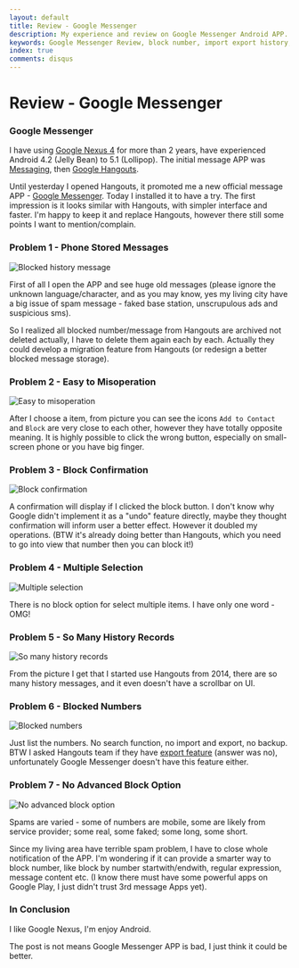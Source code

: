 ```yaml
---
layout: default
title: Review - Google Messenger
description: My experience and review on Google Messenger Android APP.
keywords: Google Messenger Review, block number, import export history, Google Hangouts, Messaging
index: true
comments: disqus
---
```


# Review - Google Messenger

<h3>
<a href="#google-messenger" name="google-messenger" class="anchor"><span class="octicon octicon-link"></span></a>
Google Messenger
</h3>

I have using [Google Nexus 4](https://store.google.com/product/nexus_4_16gb) for more than 2 years, have experienced Android 4.2 (Jelly Bean) to 5.1 (Lollipop).
The initial message APP was [Messaging](https://play.google.com/store/apps/details?id=com.concentriclivers.mms.com.android.mms&hl=en), then [Google Hangouts](https://play.google.com/store/apps/details?id=com.google.android.talk&hl=en).

Until yesterday I opened Hangouts, it promoted me a new official message APP - [Google Messenger](https://play.google.com/store/apps/details?id=com.google.android.apps.messaging&hl=en). 
Today I installed it to have a try. The first impression is it looks similar with Hangouts, with simpler interface and faster.
I'm happy to keep it and replace Hangouts, however there still some points I want to mention/complain.

<h3>
<a href="#problem1" name="problem1" class="anchor"><span class="octicon octicon-link"></span></a>
Problem 1 - Phone Stored Messages
</h3>

![Blocked history message](http://atealxt.github.io/images/20160204/1_spam_msg.png "Blocked history message")

First of all I open the APP and see huge old messages (please ignore the unknown language/character, and as you may know, yes my living city have a big issue of spam message - faked base station, unscrupulous ads and suspicious sms).

So I realized all blocked number/message from Hangouts are archived not deleted actually, I have to delete them again each by each. Actually they could develop a migration feature from Hangouts (or redesign a better blocked message storage).

<h3>
<a href="#problem2" name="problem2" class="anchor"><span class="octicon octicon-link"></span></a>
Problem 2 - Easy to Misoperation
</h3>

![Easy to misoperation](http://atealxt.github.io/images/20160204/2_single_select.png "Easy to misoperation")

After I choose a item, from picture you can see the icons `Add to Contact` and `Block` are very close to each other, however they have totally opposite meaning. 
It is highly possible to click the wrong button, especially on small-screen phone or you have big finger.

<h3>
<a href="#problem3" name="problem3" class="anchor"><span class="octicon octicon-link"></span></a>
Problem 3 - Block Confirmation
</h3>

![Block confirmation](http://atealxt.github.io/images/20160204/3_block.png "Block confirmation")

A confirmation will display if I clicked the block button. 
I don't know why Google didn't implement it as a "undo" feature directly, maybe they thought confirmation will inform user a better effect. However it doubled my operations.
(BTW it's already doing better than Hangouts, which you need to go into view that number then you can block it!)

<h3>
<a href="#problem4" name="problem4" class="anchor"><span class="octicon octicon-link"></span></a>
Problem 4 - Multiple Selection
</h3>

![Multiple selection](http://atealxt.github.io/images/20160204/4_double_select.png "Multiple selection")

There is no block option for select multiple items. I have only one word - OMG!

<h3>
<a href="#problem5" name="problem5" class="anchor"><span class="octicon octicon-link"></span></a>
Problem 5 - So Many History Records
</h3>

![So many history records](http://atealxt.github.io/images/20160204/5_history.png "So many history records")

From the picture I get that I started use Hangouts from 2014, there are so many history messages, and it even doesn't have a scrollbar on UI.

<h3>
<a href="#problem6" name="problem6" class="anchor"><span class="octicon octicon-link"></span></a>
Problem 6 - Blocked Numbers
</h3>

![Blocked numbers](http://atealxt.github.io/images/20160204/6_blocked.png "Blocked numbers")

Just list the numbers. No search function, no import and export, no backup.
BTW I asked Hangouts team if they have [export feature](https://productforums.google.com/forum/#!topic/hangouts/R8M3wagFlic;context-place=topicsearchin/hangouts/sync$20blocked) (answer was no), unfortunately Google Messenger doesn't have this feature either.

<h3>
<a href="#problem7" name="problem7" class="anchor"><span class="octicon octicon-link"></span></a>
Problem 7 - No Advanced Block Option
</h3>

![No advanced block option](http://atealxt.github.io/images/20160204/7_faked_number.png "No advanced block option")

Spams are varied - some of numbers are mobile, some are likely from service provider; some real, some faked; some long, some short.

Since my living area have terrible spam problem, I have to close whole notification of the APP.
I'm wondering if it can provide a smarter way to block number, like block by number startwith/endwith, regular expression, message content etc. (I know there must have some powerful apps on Google Play, I just didn't trust 3rd message Apps yet).

<h3>
<a href="#conclusion" name="conclusion" class="anchor"><span class="octicon octicon-link"></span></a>
In Conclusion
</h3>

I like Google Nexus, I'm enjoy Android.

The post is not means Google Messenger APP is bad, I just think it could be better.
